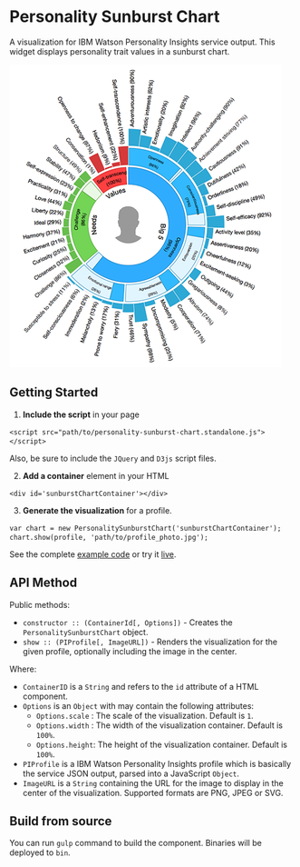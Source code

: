 # Personality Sunburst Chart

A visualization for IBM Watson Personality Insights service output. This widget displays personality trait values in a sunburst chart.

![Personality Sunburst Chart](./docs/personality-sunburst-chart.png)

## Getting Started

1. **Include the script** in your page
```
<script src="path/to/personality-sunburst-chart.standalone.js"></script>
```
Also, be sure to include the `JQuery` and `D3js` script files.

2. **Add a container** element in your HTML

```
<div id='sunburstChartContainer'></div>
```

3. **Generate the visualization** for a profile.
```
var chart = new PersonalitySunburstChart('sunburstChartContainer');
chart.show(profile, 'path/to/profile_photo.jpg');
```

See the complete [example code](./examples/example.html) or try it [live](https://rawgit.com/ibm-silvergate/personality-sunburst-chart/master/examples/example.html).

## API Method

Public methods:
  - `constructor :: (ContainerId[, Options])` - Creates the `PersonalitySunburstChart` object.
  - `show :: (PIProfile[, ImageURL])` - Renders the visualization for the given profile, optionally including the image in the center.

Where:
  - `ContainerID` is a `String` and refers to the `id` attribute of a HTML component.
  - `Options` is an `Object` with may contain the following attributes:
    - `Options.scale` : The scale of the visualization. Default is `1`.
    - `Options.width` : The width of the visualization container. Default is `100%`.
    - `Options.height`: The height of the visualization container. Default is `100%`.
  - `PIProfile` is a IBM Watson Personality Insights profile which is basically the service JSON output, parsed into a JavaScript `Object`.
  - `ImageURL` is a `String` containing the URL for the image to display in the center of the visualization. Supported formats are PNG, JPEG or SVG.


## Build from source

You can run `gulp` command to build the component. Binaries will be
deployed to `bin`.
